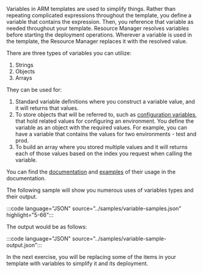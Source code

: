 Variables in ARM templates are used to simplify things. Rather than repeating complicated expressions throughout the template, you define a variable that contains the expression. Then, you reference that variable as needed throughout your template. Resource Manager resolves variables before starting the deployment operations. Wherever a variable is used in the template, the Resource Manager replaces it with the resolved value.

There are three types of variables you can utilize:

1. Strings
1. Objects
1. Arrays

They can be used for:

1. Standard variable definitions where you construct a variable value, and it will returns that values.
1. To store objects that will be referred to, such as [configuration variables](https://docs.microsoft.com/azure/azure-resource-manager/templates/template-variables#configuration-variables), that hold related values for configuring an environment. You define the variable as an object with the required values. For example, you can have a variable that contains the values for two environments - test and prod.
1. To build an array where you stored multiple values and it will returns each of those values based on the index you request when calling the variable.


You can find the [documentation](https://docs.microsoft.com/azure/azure-resource-manager/templates/template-variables) and [examples](https://docs.microsoft.com/azure/azure-resource-manager/templates/template-variables#example-templates) of their usage in the documentation.

The following sample will show you numerous uses of variables types and their output.

:::code language="JSON" source="../samples/variable-samples.json" highlight="5-66":::

The output would be as follows:

:::code language="JSON" source="../samples/variable-sample-output.json":::

In the next exercise, you will be replacing some of the items in your template with variables to simplify it and its deployment.
